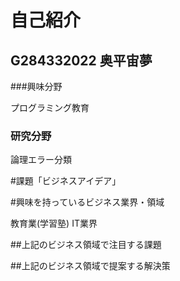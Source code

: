 # 自己紹介

## G284332022 奥平宙夢

###興味分野

プログラミング教育

### 研究分野

論理エラー分類

#課題「ビジネスアイデア」

#興味を持っているビジネス業界・領域

教育業(学習塾)
IT業界

##上記のビジネス領域で注目する課題

##上記のビジネス領域で提案する解決策


